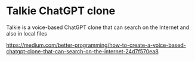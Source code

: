 # Talkie ChatGPT clone

Talkie is a voice-based ChatGPT clone that can search on the Internet and also in local files

https://medium.com/better-programming/how-to-create-a-voice-based-chatgpt-clone-that-can-search-on-the-internet-24d7f570ea8